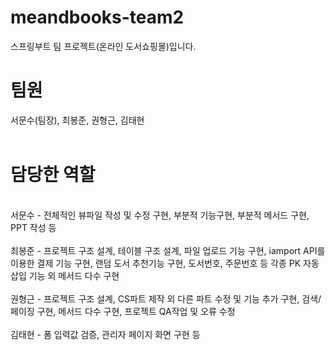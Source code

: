 # meandbooks-team2
스프링부트 팀 프로젝트(온라인 도서쇼핑몰)입니다.<br>
# 팀원 
서문수(팀장), 최봉준, 권형근, 김태현<br>
<br>
# 담당한 역할
<br>
서문수 - 전체적인 뷰파일 작성 및 수정 구현, 부분적 기능구현, 부분적 메서드 구현, PPT 작성 등
<br><br>
최봉준 - 프로젝트 구조 설계, 테이블 구조 설계, 파일 업로드 기능 구현, iamport API를 이용한 결제 기능 구현, 랜덤 도서 추천기능 구현, 도서번호, 주문번호 등 각종 PK 자동 삽입 기능 외 메서드 다수 구현
<br><br>
권형근 - 프로젝트 구조 설계, CS파트 제작 외 다른 파트 수정 및 기능 추가 구현, 검색/페이징 구현, 메서드 다수 구현, 프로젝트 QA작업 및 오류 수정
<br><br>
김태현 - 폼 입력값 검증, 관리자 페이지 화면 구현 등
<br>

